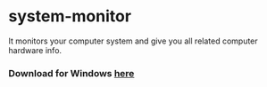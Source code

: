 # system-monitor
It monitors your computer system and give you all related computer hardware info. 


### Download for Windows [here]()
